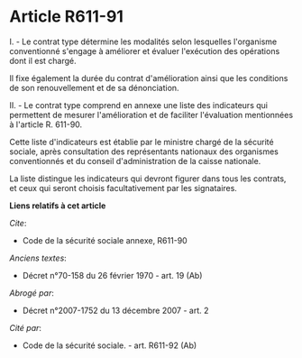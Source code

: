 # Article R611-91

I. - Le contrat type détermine les modalités selon lesquelles l'organisme conventionné s'engage à améliorer et évaluer
l'exécution des opérations dont il est chargé.

Il fixe également la durée du contrat d'amélioration ainsi que les conditions de son renouvellement et de sa dénonciation.

II. - Le contrat type comprend en annexe une liste des indicateurs qui permettent de mesurer l'amélioration et de faciliter
l'évaluation mentionnées à l'article R. 611-90.

Cette liste d'indicateurs est établie par le ministre chargé de la sécurité sociale, après consultation des représentants
nationaux des organismes conventionnés et du conseil d'administration de la caisse nationale.

La liste distingue les indicateurs qui devront figurer dans tous les contrats, et ceux qui seront choisis facultativement par
les signataires.

**Liens relatifs à cet article**

_Cite_:

  - Code de la sécurité sociale annexe, R611-90

_Anciens textes_:

  - Décret n°70-158 du 26 février 1970 - art. 19 (Ab)

_Abrogé par_:

  - Décret n°2007-1752 du 13 décembre 2007 - art. 2

_Cité par_:

  - Code de la sécurité sociale. - art. R611-92 (Ab)

